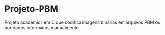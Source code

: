 # Projeto-PBM
Projeto acadêmico em C que codifica imagens binárias em arquivos PBM ou por dados informados manualmente
